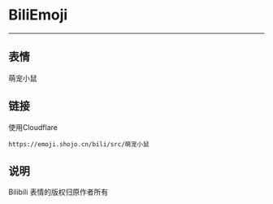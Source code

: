 # BiliEmoji
---
## 表情
萌宠小鼠
## 链接
使用Cloudflare
```
https://emoji.shojo.cn/bili/src/萌宠小鼠
```
## 说明
Bilibili 表情的版权归原作者所有
